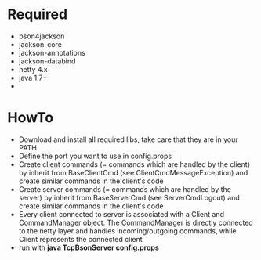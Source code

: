# Required


* bson4jackson
* jackson-core
* jackson-annotations
* jackson-databind
* netty 4.x
* java 1.7+
* 
# HowTo

* Download and install all required libs, take care that they are in your PATH
* Define the port you want to use in config.props
* Create client commands (= commands which are handled by the client) by inherit from BaseClientCmd (see ClientCmdMessageException) and create similar commands in the client's code
* Create server commands (= commands which are handled by the server) by inherit from BaseServerCmd (see ServerCmdLogout) and create similar commands in the client's code
* Every client connected to server is associated with a Client and CommandManager object. The CommandManager is directly connected to the netty layer and handles incoming/outgoing commands, while Client represents the connected client
* run with <b>java TcpBsonServer config.props</b>
